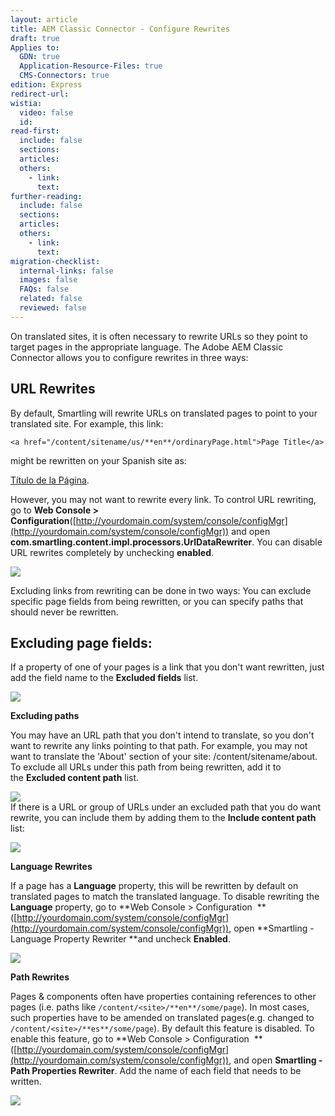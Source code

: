 ```yaml
---
layout: article
title: AEM Classic Connector - Configure Rewrites
draft: true
Applies to:
  GDN: true
  Application-Resource-Files: true
  CMS-Connectors: true
edition: Express
redirect-url:
wistia:
  video: false
  id:
read-first:
  include: false
  sections:
  articles:
  others:
    - link:
      text:
further-reading:
  include: false
  sections:
  articles:
  others:
    - link:
      text:
migration-checklist:
  internal-links: false
  images: false
  FAQs: false
  related: false
  reviewed: false
---
```



On translated sites, it is often necessary to rewrite URLs so they point to target pages in the appropriate language. The Adobe AEM Classic Connector allows you to configure rewrites in three ways:

## URL Rewrites

By default, Smartling will rewrite URLs on translated pages to point to your translated site. For example, this link:

`<a href="/content/sitename/us/**en**/ordinaryPage.html">Page Title</a>`

might be rewritten on your Spanish site as:

<a href="/content/sitename/us/**es**/ordinaryPage.html">Título de la Página</a>.

However, you may not want to rewrite every link. To control URL rewriting, go to **Web Console > Configuration**([http://yourdomain.com/system/console/configMgr](http://yourdomain.com/system/console/configMgr)) and open **com.smartling.content.impl.processors.UrlDataRewriter**. You can disable URL rewrites completely by unchecking **enabled**.

![](/hc/en-us/article_attachments/202928828/Adobe_Experience_Manager_Web_Console_-_Configuration.png)

Excluding links from rewriting can be done in two ways: You can exclude specific page fields from being rewritten, or you can specify paths that should never be rewritten.

## Excluding page fields:

If a property of one of your pages is a link that you don't want rewritten, just add the field name to the **Excluded fields** list.

![](/hc/en-us/article_attachments/202860137/Adobe_Experience_Manager_Web_Console_-_Configuration.png)

**Excluding paths**

You may have an URL path that you don't intend to translate, so you don't want to rewrite any links pointing to that path. For example, you may not want to translate the 'About' section of your site: /content/sitename/about. To exclude all URLs under this path from being rewritten, add it to the **Excluded content path** list.

![](/hc/en-us/article_attachments/202928858/Adobe_Experience_Manager_Web_Console_-_Configuration.png)  
If there is a URL or group of URLs under an excluded path that you do want rewrite, you can include them by adding them to the **Include content path** list:

![](/hc/en-us/article_attachments/202928888/Adobe_Experience_Manager_Web_Console_-_Configuration.png)

**Language Rewrites**

If a page has a **Language** property, this will be rewritten by default on translated pages to match the translated language. To disable rewriting the **Language** property, go to **Web Console > Configuration  **([http://yourdomain.com/system/console/configMgr](http://yourdomain.com/system/console/configMgr)), open **Smartling - Language Property Rewriter **and uncheck **Enabled**.

![](/hc/en-us/article_attachments/202860157/Adobe_Experience_Manager_Web_Console_-_Configuration.png)

**Path Rewrites**

Pages & components often have properties containing references to other pages (i.e. paths like `/content/<site>/**en**/some/page`). In most cases, such properties have to be amended on translated pages(e.g. changed to `/content/<site>/**es**/some/page`). By default this feature is disabled. To enable this feature, go to **Web Console > Configuration  **([http://yourdomain.com/system/console/configMgr](http://yourdomain.com/system/console/configMgr)), and open **Smartling - Path Properties Rewriter**. Add the name of each field that needs to be written.

![](/hc/en-us/article_attachments/202860187/Adobe_Experience_Manager_Web_Console_-_Configuration.png)